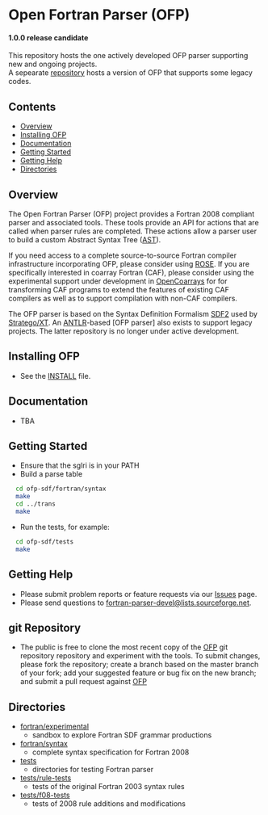 [This document is formatted with GitHub-Flavored Markdown.                      ]:#
[For better viewing, including hyperlinks, read it online at                    ]:#
[https://github.com/openfortranproject/ofp-sdf/blob/master/README.md]:#

#                Open Fortran Parser (OFP)               #
####              1.0.0 release candidate             ####

This repository hosts the one actively developed OFP parser supporting new and ongoing projects.    
A sepearate [repository](https://github.com/OpenFortranProject/open-fortran-parser) hosts a version 
of OFP that supports some legacy codes.
 
## Contents                                                               
* [Overview]
* [Installing OFP]
* [Documentation]
* [Getting Started]
* [Getting Help]
* [Directories]

## <a name="overview">Overview</a> ##

The Open Fortran Parser (OFP) project provides a Fortran 2008 compliant
parser and associated tools.  These tools provide an API for
actions that are called when parser rules are completed.  These actions
allow a parser user to build a custom Abstract Syntax Tree ([AST]).

If you need access to a complete source-to-source Fortran compiler
infrastructure incorporating OFP, please consider using [ROSE].
If you are specifically interested in coarray Fortran (CAF), please consider 
using the experimental support under development in [OpenCoarrays] for
for transforming CAF programs to extend the features of existing CAF compilers
as well as to support compilation with non-CAF compilers.

The OFP parser is based on the Syntax Definition Formalism [SDF2] used by [Stratego/XT].  An 
[ANTLR]-based [OFP parser] also exists to support legacy projects. The latter repository is
no longer under active development.

## <a name="installing-ofp">Installing OFP</a>  ##

  - See the [INSTALL] file.

## <a name="documentation">Documentation</a>   ##

  - TBA 

## <a name="getting-started">Getting Started</a> ##

  - Ensure that the sglri is in your PATH
  - Build a parse table
```bash
  cd ofp-sdf/fortran/syntax
  make
  cd ../trans
  make
```
  - Run the tests, for example:
```bash
  cd ofp-sdf/tests
  make
``` 
## <a name="getting-help">Getting Help</a> ##

  - Please submit problem reports or feature requests via our [Issues] page.
  - Please send questions to fortran-parser-devel@lists.sourceforge.net.

## <a name="git-repository">git Repository</a>  ##

  - The public is free to clone the most recent copy of the [OFP] git repository
    repository and experiment with the tools.  To submit changes,
    please fork the repository; create a branch based on the master branch of your fork;
    add your suggested feature or bug fix on the new branch; and submit a pull request 
    against [OFP]

## <a name="directories">Directories</a>   ##

* [fortran/experimental]  
  -  sandbox to explore Fortran SDF grammar productions
* [fortran/syntax]        
  -  complete syntax specification for Fortran 2008
* [tests]                
  -  directories for testing Fortran parser
* [tests/rule-tests]      
  -  tests of the original Fortran 2003 syntax rules
* [tests/f08-tests]  
  -  tests of 2008 rule additions and modifications



[Hyperlinks]:#

[Contents]:#
[Overview]: #overview
[Installing OFP]: #installing-ofp
[Documentation]: #documentation
[Getting Started]: #getting-started
[Getting Help]: #getting-help
[Directories]: #directories


[Relative links]:#
[INSTALL]: ./INSTALL
[src]: ./src
[build]: ./build
[tests]: ./tests
[fortran/experimental]: ./fortran/experimental
[fortran/syntax]: ./fortran/syntax       
[tests]: ./tests               
[tests/rule-tests]: ./tests/rule-tests     
[tests/f08-tests]: ./tests/f08-tests  


[URLs]:#
[Issues]: https://github.com/openfortranproject/ofp-sdf/issues
[OFP]: https://github.com/openfortranproject/ofp-sdf/
[OpenCoarrays]: https://github.com/sourceryinstitute/opencoarrays/tree/caffeinate-opencoarrays
[SDF2]: http://releases.strategoxt.org/strategoxt-0.17/sdf2-bundle/sdf2-bundle-2.4pre212034-37nm9z7p/
[Stratego/XT]: http://strategoxt.org
[AST]: https://en.wikipedia.org/wiki/Abstract_syntax_tree
[ROSE]: http://www.rosecompiler.org/
[ANTLR]: http://www.antlr.org


